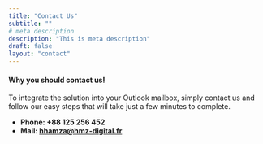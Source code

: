 ```yaml
---
title: "Contact Us"
subtitle: ""
# meta description
description: "This is meta description"
draft: false
layout: "contact"
---
```



#### Why you should contact us!
To integrate the solution into your Outlook mailbox, simply contact us and follow our easy steps that will take just a few minutes to complete.

* **Phone: +88 125 256 452** 
* **Mail: hhamza@hmz-digital.fr**
<!-- * **Address: 360 Main rd, Rio, Brazil** -->